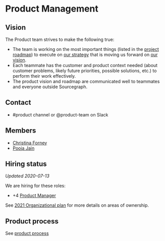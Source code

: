 # Product Management



## Vision

The Product team strives to make the following true:

- The team is working on the most important things (listed in the [project roadmap](roadmap.md)) to execute on [our strategy](../../direction/index.md) that is moving us forward on [our vision](../../company/strategy.md).
- Each teammate has the customer and product context needed (about customer problems, likely future priorities, possible solutions, etc.) to perform their work effectively.
- The product vision and roadmap are communicated well to teammates and everyone outside Sourcegraph.

## Contact

- #product channel or @product-team on Slack

## Members

- [Christina Forney](../../../company/team/index.md#christina-forney-she-her)
- [Pooja Jain](../../../company/team/index.md#pooja-jain-she-her)
  
## Hiring status

_Updated 2020-07-13_

We are hiring for these roles:

- +4 [Product Manager](https://github.com/sourcegraph/careers/blob/master/job-descriptions/product-manager.md)

See [2021 Organizational plan](../../engineering/2021_org.md) for more details on areas of ownership.

## Product process

See [product process](product_process.md)
